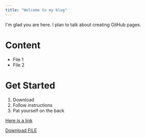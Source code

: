 ```yaml
---
title: "Welcome to my blog"
---
```


I'm glad you are here. I plan to talk about creating GitHub pages.

# Content
- File 1
- File 2

# Get Started
1. Download
2. Follow instructions
3. Pat yourself on the back

[Here is a link](/test.txt)

<a id="raw-url" href="https://raw.githubusercontent.com/semanej/github-pages-with-jekyll/master/test.txt">Download FILE</a>
